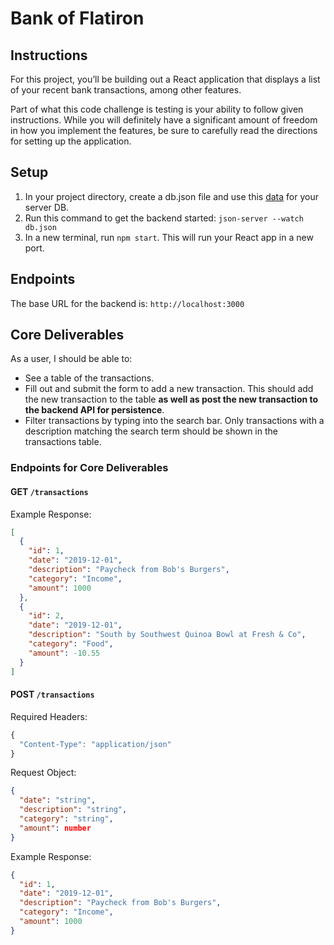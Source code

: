 # Bank of Flatiron

## Instructions

For this project, you’ll be building out a React application that displays a
list of your recent bank transactions, among other features.

Part of what this code challenge is testing is your ability to follow given
instructions. While you will definitely have a significant amount of freedom in
how you implement the features, be sure to carefully read the directions for
setting up the application.

## Setup

1. In your project directory, create a db.json file and use this [data](https://docs.google.com/document/d/1EWN0qLfAWfgzO1N2P8H5WmrsTx0nMkhp3s-rXVESTNA/edit) for your server DB.
2. Run this command to get the backend started: `json-server --watch db.json`
3. In a new terminal, run `npm start`. This will run your React app in a new port.

## Endpoints

The base URL for the backend is: `http://localhost:3000`

## Core Deliverables

As a user, I should be able to:

- See a table of the transactions.
- Fill out and submit the form to add a new transaction. This should add the new transaction to the table **as well as post the new transaction to the backend
  API for persistence**.
- Filter transactions by typing into the search bar. Only transactions with a description matching the search term should be shown in the transactions table.

### Endpoints for Core Deliverables

#### GET `/transactions`

Example Response:

```json
[
  {
    "id": 1,
    "date": "2019-12-01",
    "description": "Paycheck from Bob's Burgers",
    "category": "Income",
    "amount": 1000
  },
  {
    "id": 2,
    "date": "2019-12-01",
    "description": "South by Southwest Quinoa Bowl at Fresh & Co",
    "category": "Food",
    "amount": -10.55
  }
]
```

#### POST `/transactions`

Required Headers:

```js
{
  "Content-Type": "application/json"
}
```

Request Object:

```json
{
  "date": "string",
  "description": "string",
  "category": "string",
  "amount": number
}
```

Example Response:

```json
{
  "id": 1,
  "date": "2019-12-01",
  "description": "Paycheck from Bob's Burgers",
  "category": "Income",
  "amount": 1000
}
```
